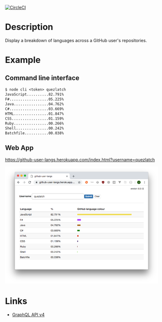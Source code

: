 [![CircleCI](https://circleci.com/gh/taylorjg/github-user-langs.svg?style=svg)](https://circleci.com/gh/taylorjg/github-user-langs)

# Description

Display a breakdown of languages across a GitHub user's repositories.

# Example

## Command line interface

```
$ node cli <token> quezlatch
JavaScript..........82.791%
F#..................05.225%
Java................04.762%
C#..................03.669%
HTML................01.847%
CSS.................01.159%
Ruby................00.266%
Shell...............00.242%
Batchfile...........00.038%
```

## Web App

https://github-user-langs.herokuapp.com/index.html?username=quezlatch

![Web App screenshot](screenshots/WebApp.png)

# Links

* [GraphQL API v4](https://developer.github.com/v4/)
